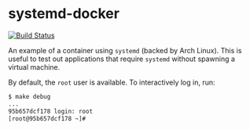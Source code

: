 # systemd-docker

[![Build Status](https://travis-ci.com/AlexandreCarlton/systemd-docker.svg?branch=master)](https://travis-ci.com/AlexandreCarlton/systemd-docker)

An example of a container using `systemd` (backed by Arch Linux).
This is useful to test out applications that require `systemd` without spawning a virtual machine.

By default, the `root` user is available. To interactively log in, run:

```sh
$ make debug
...
95b657dcf178 login: root
[root@95b657dcf178 ~]#
```
